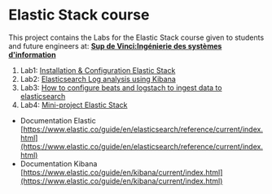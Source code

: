 # Elastic Stack course

This project contains the Labs for the Elastic Stack course given to students and future engineers at: [**Sup de Vinci:Ingénierie des systèmes d'information**](https://www.supdevinci.fr/)


1. Lab1: [Installation & Configuration Elastic Stack](docs/lab1.md)
2. Lab2: [Elasticsearch Log analysis using Kibana](docs/lab2.md)
3. Lab3: [How to configure beats and logstach to ingest data to elasticsearch](docs/lab3.md)
4. Lab4: [Mini-project Elastic Stack](docs/lab4.md)


- Documentation Elastic
[https://www.elastic.co/guide/en/elasticsearch/reference/current/index.html](https://www.elastic.co/guide/en/elasticsearch/reference/current/index.html)
- Documentation Kibana
[https://www.elastic.co/guide/en/kibana/current/index.html](https://www.elastic.co/guide/en/kibana/current/index.html)

